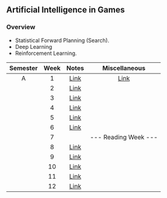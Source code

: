 ## Artificial Intelligence in Games

### Overview
- Statistical Forward Planning (Search). 
- Deep Learning 
- Reinforcement Learning. 

| Semester   |      Week |  Notes | Miscellaneous  |
|:----------:|:-------------:|:------:|:------:|
| A |  1 | [Link](https://github.com/mughees-asif/postgraduate-artificial-intelligence/tree/master/Semester%20A/Artificial%20Intelligence%20in%20Games/notes/Week%201) | [Link](https://github.com/mughees-asif/postgraduate-artificial-intelligence/tree/master/Semester%20A/Artificial%20Intelligence%20in%20Games/misc) |
|  |  2 | [Link]() ||
|  |  3 | [Link]() | |
|  |  4 | [Link]() ||
|  |  5 | [Link]() | |
|  |  6 | [Link]() | |
|  |  7 |  | --- Reading Week --- |
|  |  8 | [Link]() | |
|  |  9 | [Link]() | |
|  |  10 | [Link]() |  |
|  |  11 | [Link]() | |
|  |  12 | [Link]() |  |